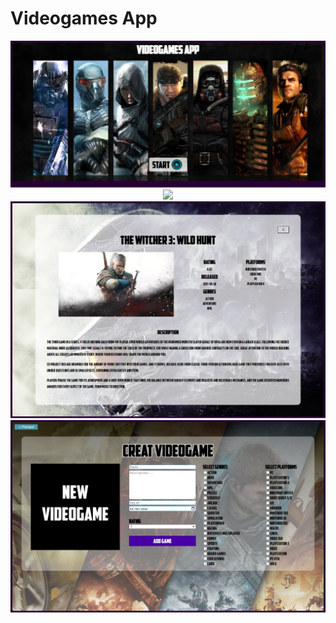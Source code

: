 # Videogames App

<p align="center">
  <img src="./landing.png" />
  <img src="./Home.png" />
  <img src="./Description.png" />
  <img src="./Create.png" />
</p>
